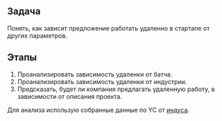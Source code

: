 ## Задача
Понять, как зависит предложение работать удаленно в стартапе от других параметров.

## Этапы
1. Проанализировать зависимость удаленки от батча.
2. Проанализировать зависимость удаленки от индустрии.
3. Предсказать, будет ли компания предлагать удаленную работу, в зависимости от описания проекта.

Для анализа использую собранные данные по YC от [индуса](https://github.com/akshaybhalotia/yc_company_scraper).